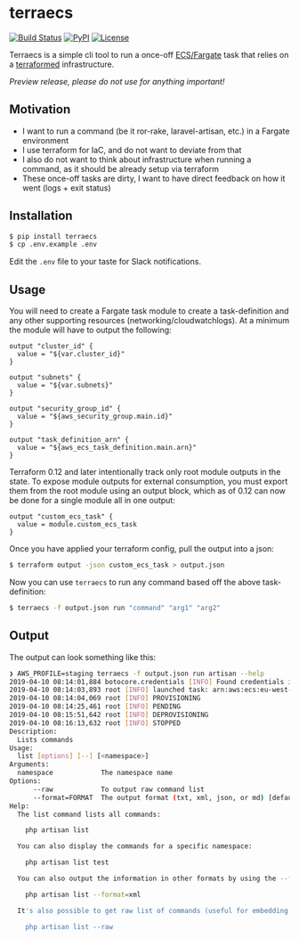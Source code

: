 # terraecs

[![Build Status](https://travis-ci.org/lifeofguenter/terraecs.svg?branch=master)](https://travis-ci.org/lifeofguenter/terraecs)
[![PyPI](https://img.shields.io/pypi/v/terraecs.svg)](https://pypi.org/project/terraecs/)
[![License](https://img.shields.io/github/license/lifeofguenter/terraecs.svg)](LICENSE)

Terraecs is a simple cli tool to run a once-off [ECS/Fargate](https://aws.amazon.com/fargate/) task that relies on a [terraformed](https://www.terraform.io/) infrastructure.

_Preview release, please do not use for anything important!_

## Motivation

* I want to run a command (be it ror-rake, laravel-artisan, etc.) in a Fargate environment
* I use terraform for IaC, and do not want to deviate from that
* I also do not want to think about infrastructure when running a command, as it should be already setup via terraform
* These once-off tasks are dirty, I want to have direct feedback on how it went (logs + exit status)

## Installation

```bash
$ pip install terraecs
$ cp .env.example .env
```
Edit the `.env` file to your taste for Slack notifications.

## Usage

You will need to create a Fargate task module to create a task-definition and any other supporting resources (networking/cloudwatchlogs). At a minimum the module will have to output the following:

```hcl
output "cluster_id" {
  value = "${var.cluster_id}"
}

output "subnets" {
  value = "${var.subnets}"
}

output "security_group_id" {
  value = "${aws_security_group.main.id}"
}

output "task_definition_arn" {
  value = "${aws_ecs_task_definition.main.arn}"
}
```

Terraform 0.12 and later intentionally track only root module outputs in the state. To expose module outputs for external consumption, you must export them from the root module using an output block, which as of 0.12 can now be done for a single module all in one output:

```hcl
output "custom_ecs_task" {
  value = module.custom_ecs_task
}
```

Once you have applied your terraform config, pull the output into a json:

```bash
$ terraform output -json custom_ecs_task > output.json
```

Now you can use `terraecs` to run any command based off the above task-definition:

```bash
$ terraecs -f output.json run "command" "arg1" "arg2"
```

## Output

The output can look something like this:

```bash
❯ AWS_PROFILE=staging terraecs -f output.json run artisan --help
2019-04-10 08:14:01,884 botocore.credentials [INFO] Found credentials in shared credentials file: ~/.aws/credentials
2019-04-10 08:14:03,893 root [INFO] launched task: arn:aws:ecs:eu-west-1:1111111111111:task/staging-main/4544cfd6f10e4ff0b16458666362cbd9
2019-04-10 08:14:04,069 root [INFO] PROVISIONING
2019-04-10 08:14:25,461 root [INFO] PENDING
2019-04-10 08:15:51,642 root [INFO] DEPROVISIONING
2019-04-10 08:16:13,632 root [INFO] STOPPED
Description:
  Lists commands
Usage:
  list [options] [--] [<namespace>]
Arguments:
  namespace            The namespace name
Options:
      --raw            To output raw command list
      --format=FORMAT  The output format (txt, xml, json, or md) [default: "txt"]
Help:
  The list command lists all commands:

    php artisan list

  You can also display the commands for a specific namespace:

    php artisan list test

  You can also output the information in other formats by using the --format option:

    php artisan list --format=xml

  It's also possible to get raw list of commands (useful for embedding command runner):

    php artisan list --raw
```
